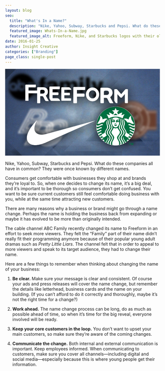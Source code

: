 ```yaml
---
layout: blog
seo:
  title: "What's In a Name?"
  description: "Nike, Yahoo, Subway, Starbucks and Pepsi. What do these companies all have in common? They were once known by different names."
  featured_image: Whats-In-a-Name.jpg
  featured_image_alt: Freeform, Nike, and Starbucks logos with their old logos and names blurred in background
date: 2016-01-25
author: Insight Creative
categories: ["Branding"]
page_class: single-post
---
```


![Freeform, Nike, and Starbucks logos with their old logos and names blurred in background](Whats-In-a-Name.jpg)

Nike, Yahoo, Subway, Starbucks and Pepsi. What do these companies all have in common? They were once known by different names.

Consumers get comfortable with businesses they shop at and brands they’re loyal to. So, when one decides to change its name, it’s a big deal, and it’s important to be thorough so consumers don’t get confused. You want to be sure current customers still feel comfortable doing business with you, while at the same time attracting new customers.

There are many reasons why a business or brand might go through a name change. Perhaps the name is holding the business back from expanding or maybe it has evolved to be more than originally intended.

The cable channel ABC Family recently changed its name to Freeform in an effort to seek more viewers. They felt the “Family” part of their name didn’t really fit their programming anymore because of their popular young adult dramas such as _Pretty Little Liars_. The channel felt that in order to appeal to more viewers and speak to its target audience, they had to change their name.

Here are a few things to remember when thinking about changing the name of your business:

1. **Be clear.** Make sure your message is clear and consistent. Of course your ads and press releases will cover the name change, but remember the details like letterhead, business cards and the name on your building. (If you can’t afford to do it correctly and thoroughly, maybe it’s not the right time for a change?)

2. **Work ahead.** The name change process can be long, do as much as possible ahead of time, so when it’s time for the big reveal, everyone involved will be ready.

3. **Keep your core customers in the loop.** You don’t want to upset your main customers, so make sure they’re aware of the coming changes.

4. **Communicate the change.** Both internal and external communication is important. Keep employees informed. When communicating to customers, make sure you cover all channels—including digital and social media—especially because this is where young people get their information.
